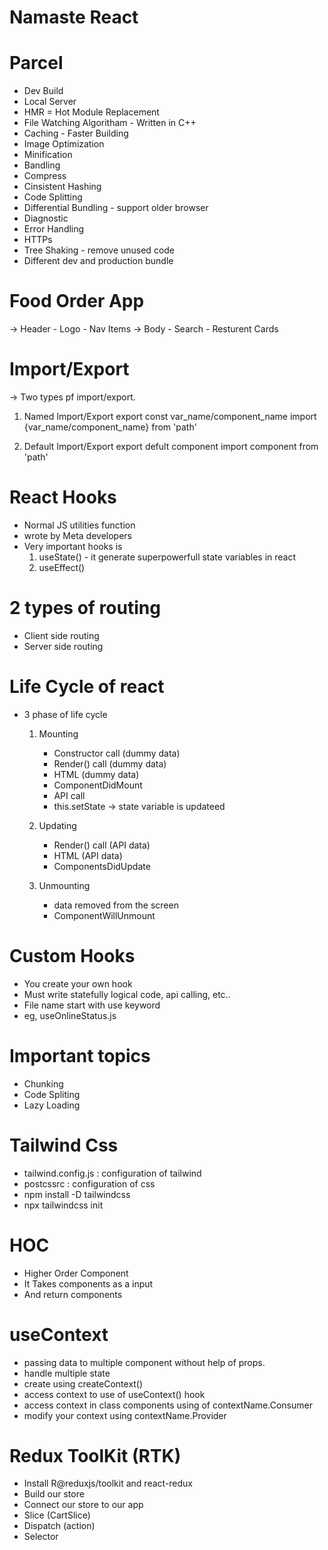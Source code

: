 # Namaste React 

# Parcel 
- Dev Build
- Local Server
- HMR = Hot Module Replacement
- File Watching Algoritham - Written in C++
- Caching - Faster Building
- Image Optimization
- Minification
- Bandling
- Compress
- Cinsistent Hashing
- Code Splitting
- Differential Bundling - support older browser
- Diagnostic
- Error Handling
- HTTPs
- Tree Shaking - remove unused code
- Different dev and production bundle

# Food Order App 
-> Header
    - Logo
    - Nav Items
-> Body
    - Search
    - Resturent Cards

# Import/Export
-> Two types pf import/export.

1. Named Import/Export
    export const var_name/component_name
    import {var_name/component_name} from 'path'

2. Default Import/Export
    export defult component
    import component from 'path'

# React Hooks
- Normal JS utilities function
- wrote by Meta developers
- Very important hooks is 
    1. useState() - it generate superpowerfull state variables in react
    2. useEffect()

# 2 types of routing
- Client side routing
- Server side routing

# Life Cycle of react
- 3 phase of life cycle
    1. Mounting
        - Constructor call (dummy data)
        - Render() call (dummy data)
        - HTML (dummy data)
        - ComponentDidMount
        - API call 
        - this.setState -> state variable is updateed

    2. Updating
        - Render() call (API data)
        - HTML (API data)
        - ComponentsDidUpdate

    3. Unmounting
        - data removed from the screen
        - ComponentWillUnmount

# Custom Hooks
- You create your own hook
- Must write statefully logical code, api calling, etc..
- File name start with use keyword
- eg, useOnlineStatus.js

# Important topics
- Chunking
- Code Spliting
- Lazy Loading

# Tailwind Css
- tailwind.config.js : configuration of tailwind
- postcssrc : configuration of css
- npm install -D tailwindcss
- npx tailwindcss init

# HOC
- Higher Order Component
- It Takes components as a input
- And return components

# useContext
- passing data to multiple component without help of props.
- handle multiple state
- create using createContext()
- access context to use of useContext() hook
- access context in class components using of contextName.Consumer
- modify your context using contextName.Provider

# Redux ToolKit (RTK)
- Install R@reduxjs/toolkit and react-redux
- Build our store
- Connect our store to our app
- Slice (CartSlice)
- Dispatch (action)
- Selector